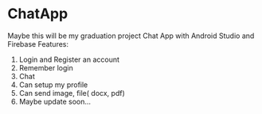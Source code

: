 # ChatApp
Maybe this will be my graduation project 
Chat App with Android Studio and Firebase
Features:
1. Login and Register an account
2. Remember login
3. Chat
4. Can setup my profile
5. Can send image, file( docx, pdf)
6. Maybe update soon...
